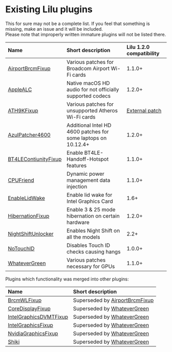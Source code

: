 Existing Lilu plugins
=====================

This for sure may not be a complete list. If you feel that something is missing, make an issue and it will be included.  
Please note that improperly written immature plugins will not be listed there.

| Name | Short description | Lilu 1.2.0 compatibility |
|:-----|:------------------|:----|
[AirportBrcmFixup](https://github.com/lvs1974/AirportBrcmFixup) | Various patches for Broadcom Airport Wi-Fi cards | 1.1.0+
[AppleALC](https://github.com/acidanthera/AppleALC) | Native macOS HD audio for not officially supported codecs | 1.2.0+
[ATH9KFixup](https://github.com/chunnann/ATH9KFixup) | Various patches for unsupported Atheros Wi-Fi cards | [External patch](https://github.com/chunnann/ATH9KFixup/compare/master...black-dragon74:bd9fc8372d56768283a16b3260af0a7eb8d5ef82.diff)
[AzulPatcher4600](https://github.com/coderobe/AzulPatcher4600) | Additional Intel HD 4600 patches for some laptops on 10.12.4+ | 1.2.0+
[BT4LEContiunityFixup](https://github.com/lvs1974/BT4LEContiunityFixup) | Enable BT4LE-Handoff-Hotspot features | 1.1.0+
[CPUFriend](https://github.com/PMheart/CPUFriend) | Dynamic power management data injection | 1.1.0+
[EnableLidWake](https://github.com/syscl/EnableLidWake) | Enable lid wake for Intel Graphics Card | 1.6+
[HibernationFixup](https://github.com/lvs1974/HibernationFixup) | Enable 3 & 25 mode hibernation on certain hardware | 1.2.0+
[NightShiftUnlocker](https://github.com/Austere-J/NightShiftUnlocker) | Enables Night Shift on all the models | 2.2+
[NoTouchID](https://github.com/al3xtjames/NoTouchID) | Disables Touch ID checks causing hangs | 1.0.0+
[WhateverGreen](https://github.com/acidanthera/WhateverGreen) | Various patches necessary for GPUs | 1.1.0+

Plugins which functionality was merged into other plugins:

| Name | Short description |
|:-----|:------------------|
[BrcmWLFixup](https://github.com/PMheart/BrcmWLFixup) | Superseded by [AirportBrcmFixup](https://github.com/lvs1974/AirportBrcmFixup)
[CoreDisplayFixup](https://github.com/PMheart/CoreDisplayFixup) | Superseded by [WhateverGreen](https://github.com/acidanthera/WhateverGreen)
[IntelGraphicsDVMTFixup](https://github.com/BarbaraPalvin/IntelGraphicsDVMTFixup) | Superseded by [WhateverGreen](https://github.com/acidanthera/WhateverGreen)
[IntelGraphicsFixup](https://github.com/lvs1974/IntelGraphicsFixup) | Superseded by [WhateverGreen](https://github.com/acidanthera/WhateverGreen)
[NvidiaGraphicsFixup](https://github.com/lvs1974/NvidiaGraphicsFixup) | Superseded by [WhateverGreen](https://github.com/acidanthera/WhateverGreen)
[Shiki](https://github.com/acidanthera/Shiki) | Superseded by [WhateverGreen](https://github.com/acidanthera/WhateverGreen)
